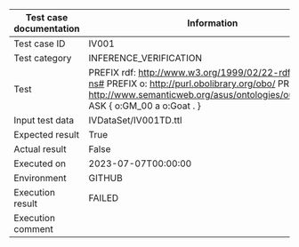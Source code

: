 | Test case documentation |                                                                                             Information                                                                                              |
| ----------------------- | ---------------------------------------------------------------------------------------------------------------------------------------------------------------------------------------------------- |
| Test case ID            | IV001                                                                                                                                                                                                |
| Test category           | INFERENCE_VERIFICATION                                                                                                                                                                               |
| Test                    | PREFIX rdf: <http://www.w3.org/1999/02/22-rdf-syntax-ns#> PREFIX o: <http://purl.obolibrary.org/obo/> PREFIX y: <http://www.semanticweb.org/asus/ontologies/ourontology/> ASK { o:GM_00 a o:Goat . } |
| Input test data         | IVDataSet/IV001TD.ttl                                                                                                                                                                                |
| Expected result         | True                                                                                                                                                                                                 |
| Actual result           | False                                                                                                                                                                                                |
| Executed on             | 2023-07-07T00:00:00                                                                                                                                                                                  |
| Environment             | GITHUB                                                                                                                                                                                               |
| Execution result        | FAILED                                                                                                                                                                                               |
| Execution comment       |                                                                                                                                                                                                      |
